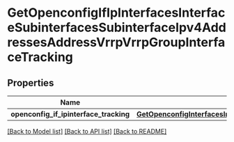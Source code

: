 # GetOpenconfigIfIpInterfacesInterfaceSubinterfacesSubinterfaceIpv4AddressesAddressVrrpVrrpGroupInterfaceTracking

## Properties
Name | Type | Description | Notes
------------ | ------------- | ------------- | -------------
**openconfig_if_ipinterface_tracking** | [**GetOpenconfigInterfacesInterfacesOpenconfiginterfacesinterfacesSubinterfacesOpenconfigifipipv4AddressesVrrpInterfacetracking**](GetOpenconfigInterfacesInterfacesOpenconfiginterfacesinterfacesSubinterfacesOpenconfigifipipv4AddressesVrrpInterfacetracking.md) |  | [optional] 

[[Back to Model list]](../README.md#documentation-for-models) [[Back to API list]](../README.md#documentation-for-api-endpoints) [[Back to README]](../README.md)


